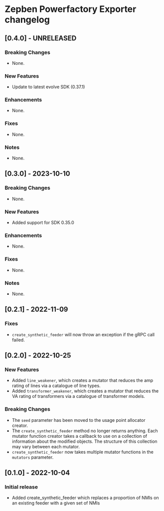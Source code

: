 # Zepben Powerfactory Exporter changelog
## [0.4.0] - UNRELEASED
### Breaking Changes
* None.

### New Features
* Update to latest evolve SDK (0.37.1)

### Enhancements
* None.

### Fixes
* None.

### Notes
* None.

## [0.3.0] - 2023-10-10
### Breaking Changes
* None.

### New Features
* Added support for SDK 0.35.0

### Enhancements
* None.

### Fixes
* None.

### Notes
* None.

## [0.2.1] - 2022-11-09
### Fixes
* `create_synthetic_feeder` will now throw an exception if the gRPC call failed.


## [0.2.0] - 2022-10-25
### New Features
- Added `line_weakener`, which creates a mutator that reduces the amp rating of lines via a catalogue of line types.
- Added `transformer_weakener`, which creates a mutator that reduces the VA rating of transformers via a catalogue of
  transformer models.

### Breaking Changes
- The `seed` parameter has been moved to the usage point allocator creator.
- The `create_synthetic_feeder` method no longer returns anything. Each mutator function creator takes a callback to use
  on a collection of information about the modified objects. The structure of this collection may vary between each
  mutator.
- `create_synthetic_feeder` now takes multiple mutator functions in the `mutators` parameter.

## [0.1.0] - 2022-10-04
### Initial release
- Added create_synthetic_feeder which replaces a proportion of NMIs on an existing feeder with a given set of NMIs
